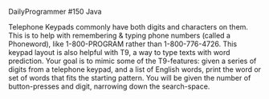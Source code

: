 DailyProgrammer #150 Java

Telephone Keypads commonly have both digits and characters on them. This is to help with remembering & typing phone numbers (called a Phoneword), like 1-800-PROGRAM rather than 1-800-776-4726. This keypad layout is also helpful with T9, a way to type texts with word prediction.
Your goal is to mimic some of the T9-features: given a series of digits from a telephone keypad, and a list of English words, print the word or set of words that fits the starting pattern. You will be given the number of button-presses and digit, narrowing down the search-space.
